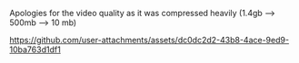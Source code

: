 Apologies for the video quality as it was compressed heavily (1.4gb --> 500mb --> 10 mb)

https://github.com/user-attachments/assets/dc0dc2d2-43b8-4ace-9ed9-10ba763d1df1


